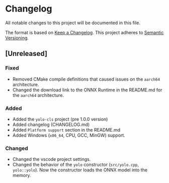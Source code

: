 # Changelog
All notable changes to this project will be documented in this file.

The format is based on [Keep a Changelog](https://keepachangelog.com/en/1.1.0/).
This project adheres to [Semantic Versioning](https://semver.org/spec/v2.0.0.html).

## [Unreleased]
### Fixed
- Removed CMake compile definitions that caused issues on the `aarch64` architecture.
- Changed the download link to the ONNX Runtime in the README.md for the `aarch64` architecture.

### Added
- Added the `yolo-cls` project (pre 1.0.0 version)
- Added changelog (CHANGELOG.md)
- Added `Platform support` section in the README.md
- Added Windows (`x86_64`, CPU, GCC, MinGW) support.

### Changed
- Changed the vscode project settings.
- Changed the behavior of the `yolo` constructor (`src/yolo.cpp`, `yolo::yolo`).
  Now the constructor loads the ONNX model into the memory.
